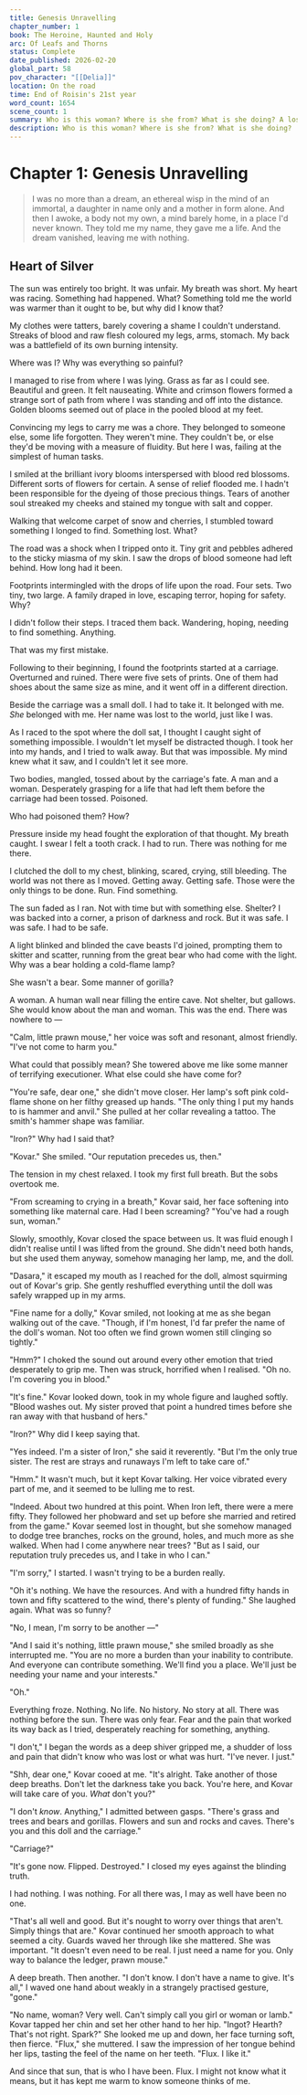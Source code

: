 ```yaml
---
title: Genesis Unravelling
chapter_number: 1
book: The Heroine, Haunted and Holy
arc: Of Leafs and Thorns
status: Complete
date_published: 2026-02-20
global_part: 58
pov_character: "[[Delia]]"
location: On the road
time: End of Roisin's 21st year
word_count: 1654
scene_count: 1
summary: Who is this woman? Where is she from? What is she doing? A lost woman finds herself confused and alone. A new friend, she hopes, finds her.
description: Who is this woman? Where is she from? What is she doing?
---
```

# Chapter 1: Genesis Unravelling
> I was no more than a dream, an ethereal wisp in the mind of an immortal, a daughter in name only and a mother in form alone. And then I awoke, a body not my own, a mind barely home, in a place I'd never known. They told me my name, they gave me a life. And the dream vanished, leaving me with nothing.
## Heart of Silver
The sun was entirely too bright. It was unfair. My breath was short. My heart was racing. Something had happened. What? Something told me the world was warmer than it ought to be, but why did I know that?

My clothes were tatters, barely covering a shame I couldn't understand. Streaks of blood and raw flesh coloured my legs, arms, stomach. My back was a battlefield of its own burning intensity.

Where was I? Why was everything so painful?

I managed to rise from where I was lying. Grass as far as I could see. Beautiful and green. It felt nauseating. White and crimson flowers formed a strange sort of path from where I was standing and off into the distance. Golden blooms seemed out of place in the pooled blood at my feet.

Convincing my legs to carry me was a chore. They belonged to someone else, some life forgotten. They weren't mine. They couldn't be, or else they'd be moving with a measure of fluidity. But here I was, failing at the simplest of human tasks.

I smiled at the brilliant ivory blooms interspersed with blood red blossoms. Different sorts of flowers for certain. A sense of relief flooded me. I hadn't been responsible for the dyeing of those precious things. Tears of another soul streaked my cheeks and stained my tongue with salt and copper.

Walking that welcome carpet of snow and cherries, I stumbled toward something I longed to find. Something lost. What?

The road was a shock when I tripped onto it. Tiny grit and pebbles adhered to the sticky miasma of my skin. I saw the drops of blood someone had left behind. How long had it been.

Footprints intermingled with the drops of life upon the road. Four sets. Two tiny, two large. A family draped in love, escaping terror, hoping for safety. Why?

I didn't follow their steps. I traced them back. Wandering, hoping, needing to find something. Anything.

That was my first mistake.

Following to their beginning, I found the footprints started at a carriage. Overturned and ruined. There were five sets of prints. One of them had shoes about the same size as mine, and it went off in a different direction.

Beside the carriage was a small doll. I had to take it. It belonged with me. *She* belonged with me. Her name was lost to the world, just like I was.

As I raced to the spot where the doll sat, I thought I caught sight of something impossible. I wouldn't let myself be distracted though. I took her into my hands, and I tried to walk away. But that was impossible. My mind knew what it saw, and I couldn't let it see more.

Two bodies, mangled, tossed about by the carriage's fate. A man and a woman. Desperately grasping for a life that had left them before the carriage had been tossed. Poisoned.

Who had poisoned them? How?

Pressure inside my head fought the exploration of that thought. My breath caught. I swear I felt a tooth crack. I had to run. There was nothing for me there.

I clutched the doll to my chest, blinking, scared, crying, still bleeding. The world was not there as I moved. Getting away. Getting safe. Those were the only things to be done. Run. Find something.

The sun faded as I ran. Not with time but with something else. Shelter? I was backed into a corner, a prison of darkness and rock. But it was safe. I was safe. I had to be safe.

A light blinked and blinded the cave beasts I'd joined, prompting them to skitter and scatter, running from the great bear who had come with the light. Why was a bear holding a cold-flame lamp?

She wasn't a bear. Some manner of gorilla?

A woman. A human wall near filling the entire cave. Not shelter, but gallows. She would know about the man and woman. This was the end. There was nowhere to &mdash;

"Calm, little prawn mouse," her voice was soft and resonant, almost friendly. "I've not come to harm you."

What could that possibly mean? She towered above me like some manner of terrifying executioner. What else could she have come for?

"You're safe, dear one," she didn't move closer. Her lamp's soft pink cold-flame shone on her filthy greased up hands. "The only thing I put my hands to is hammer and anvil." She pulled at her collar revealing a tattoo. The smith's hammer shape was familiar.

"Iron?" Why had I said that?

"Kovar." She smiled. "Our reputation precedes us, then."

The tension in my chest relaxed. I took my first full breath. But the sobs overtook me.

"From screaming to crying in a breath," Kovar said, her face softening into something like maternal care. Had I been screaming? "You've had a rough sun, woman."

Slowly, smoothly, Kovar closed the space between us. It was fluid enough I didn't realise until I was lifted from the ground. She didn't need both hands, but she used them anyway, somehow managing her lamp, me, and the doll.

"Dasara," it escaped my mouth as I reached for the doll, almost squirming out of Kovar's grip. She gently reshuffled everything until the doll was safely wrapped up in my arms.

"Fine name for a dolly," Kovar smiled, not looking at me as she began walking out of the cave. "Though, if I'm honest, I'd far prefer the name of the doll's woman. Not too often we find grown women still clinging so tightly."

"Hmm?" I choked the sound out around every other emotion that tried desperately to grip me. Then was struck, horrified when I realised. "Oh no. I'm covering you in blood."

"It's fine." Kovar looked down, took in my whole figure and laughed softly. "Blood washes out. My sister proved that point a hundred times before she ran away with that husband of hers."

"Iron?" Why did I keep saying that.

"Yes indeed. I'm a sister of Iron," she said it reverently. "But I'm the only true sister. The rest are strays and runaways I'm left to take care of."

"Hmm." It wasn't much, but it kept Kovar talking. Her voice vibrated every part of me, and it seemed to be lulling me to rest.

"Indeed. About two hundred at this point. When Iron left, there were a mere fifty. They followed her phobward and set up before she married and retired from the game." Kovar seemed lost in thought, but she somehow managed to dodge tree branches, rocks on the ground, holes, and much more as she walked. When had I come anywhere near trees? "But as I said, our reputation truly precedes us, and I take in who I can."

"I'm sorry," I started. I wasn't trying to be a burden really.

"Oh it's nothing. We have the resources. And with a hundred fifty hands in town and fifty scattered to the wind, there's plenty of funding." She laughed again. What was so funny?

"No, I mean, I'm sorry to be another &mdash;"

"And I said it's nothing, little prawn mouse," she smiled broadly as she interrupted me. "You are no more a burden than your inability to contribute. And everyone can contribute something. We'll find you a place. We'll just be needing your name and your interests."

"Oh."

Everything froze. Nothing. No life. No history. No story at all. There was nothing before the sun. There was only fear. Fear and the pain that worked its way back as I tried, desperately reaching for something, anything.

"I don't," I began the words as a deep shiver gripped me, a shudder of loss and pain that didn't know who was lost or what was hurt. "I've never. I just."

"Shh, dear one," Kovar cooed at me. "It's alright. Take another of those deep breaths. Don't let the darkness take you back. You're here, and Kovar will take care of you. *What* don't you?"

"I don't *know*. Anything," I admitted between gasps. "There's grass and trees and bears and gorillas. Flowers and sun and rocks and caves. There's you and this doll and the carriage."

"Carriage?"

"It's gone now. Flipped. Destroyed." I closed my eyes against the blinding truth.

I had nothing. I was nothing. For all there was, I may as well have been no one.

"That's all well and good. But it's nought to worry over things that aren't. Simply things that are." Kovar continued her smooth approach to what seemed a city. Guards waved her through like she mattered. She was important. "It doesn't even need to be real. I just need a name for you. Only way to balance the ledger, prawn mouse."

A deep breath. Then another. "I don't know. I don't have a name to give. It's all," I waved one hand about weakly in a strangely practised gesture, "gone."

"No name, woman? Very well. Can't simply call you girl or woman or lamb." Kovar tapped her chin and set her other hand to her hip. "Ingot? Hearth? That's not right. Spark?" She looked me up and down, her face turning soft, then fierce. "Flux," she muttered. I saw the impression of her tongue behind her lips, tasting the feel of the name on her teeth. "Flux. I like it."

And since that sun, that is who I have been. Flux. I might not know what it means, but it has kept me warm to know someone thinks of me.
